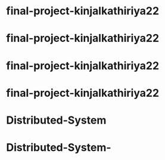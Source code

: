 # final-project-kinjalkathiriya22
# final-project-kinjalkathiriya22
# final-project-kinjalkathiriya22
# final-project-kinjalkathiriya22
# Distributed-System
# Distributed-System-
